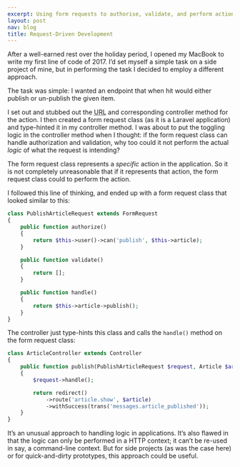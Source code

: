 ```yaml
---
excerpt: Using form requests to authorise, validate, and perform actions in a Laravel application.
layout: post
nav: blog
title: Request-Driven Development
---
```

After a well-earned rest over the holiday period, I opened my MacBook to write
my first line of code of 2017. I’d set myself a simple task on a side project of
mine, but in performing the task I decided to employ a different approach.

The task was simple: I wanted an endpoint that when hit would either publish or
un-publish the given item.

I set out and stubbed out the <abbr class="initialism" title="Uniform Resource Locator">URL</abbr>
and corresponding controller method for the action. I then created a form
request class (as it is a Laravel application) and type-hinted it in my
controller method. I was about to put the toggling logic in the controller
method when I thought: if the form request class can handle authorization and
validation, why too could it not perform the actual _logic_ of what the request
is intending?

The form request class represents a _specific_ action in the application. So it
is not completely unreasonable that if it represents that action, the form
request class could to perform the action.

I followed this line of thinking, and ended up with a form request class that
looked similar to this:

```php
class PublishArticleRequest extends FormRequest
{
    public function authorize()
    {
        return $this->user()->can('publish', $this->article);
    }

    public function validate()
    {
        return [];
    }

    public function handle()
    {
        return $this->article->publish();
    }
}
```

The controller just type-hints this class and calls the `handle()` method on the
form request class:

```php
class ArticleController extends Controller
{
    public function publish(PublishArticleRequest $request, Article $article)
    {
        $request->handle();

        return redirect()
            ->route('article.show', $article)
            ->withSuccess(trans('messages.article_published'));
    }
}
```

It’s an unusual approach to handling logic in applications. It’s also flawed in
that the logic can only be performed in a HTTP context; it can’t be re-used in
say, a command-line context. But for side projects (as was the case here) or for
quick-and-dirty prototypes, this approach could be useful.
